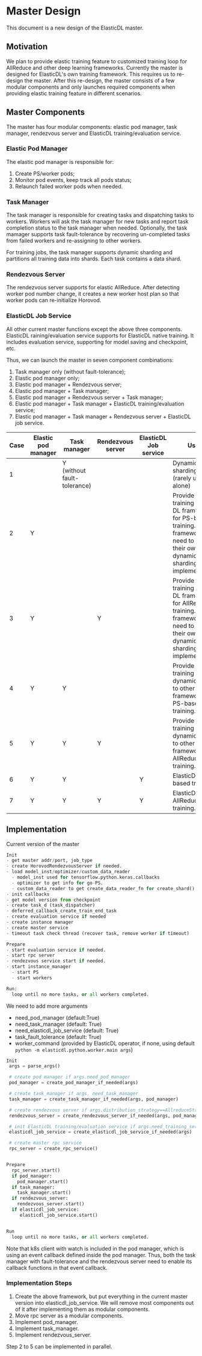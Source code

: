 # Master Design

This document is a new design of the ElasticDL master.

## Motivation

We plan to provide elastic training feature to customized training loop for
AllReduce and other deep learning frameworks. Currently the master is designed
for ElasticDL's own training framework. This requires us to re-design the
master. After this re-design, the master consists of a few modular components
and only launches required components when providing elastic training feature
in different scenarios.

## Master Components

The master has four modular components: elastic pod manager, task manager,
rendezvous server and ElasticDL training/evaluation service.

### Elastic Pod Manager

The elastic pod manager is responsible for:

1. Create PS/worker pods;
2. Monitor pod events, keep track all pods status;
3. Relaunch failed worker pods when needed.

### Task Manager

The task manager is responsible for creating tasks and dispatching tasks to
workers. Workers will ask the task manager for new tasks and report task
completion status to the task manager when needed. Optionally, the task
mamager supports task fault-tolerance by recovering un-completed tasks from
failed workers and re-assigning to other workers.

For training jobs, the task manager supports dynamic sharding and partitions
all training data into shards. Each task contains a data shard.

### Rendezvous Server

The rendezvous server supports for elastic AllReduce. After detecting worker
pod number change, it creates a new worker host plan so that worker pods can
re-initialize Horovod.

### ElasticDL Job Service

All other current master functions except the above three components. ElasticDL
 raining/evaluation service supports for ElasticDL native training. It includes
evaluation service, supporting for model saving and checkpoint, etc.

Thus, we can launch the master in seven component combinations:

1. Task manager only (without fault-tolerance);
2. Elastic pod manager only;
3. Elastic pod manager + Rendezvous server;
4. Elastic pod manager + Task manager;
5. Elastic pod manager + Rendezvous server + Task manager;
6. Elastic pod manager + Task manager + ElasticDL training/evaluation service;
7. Elastic pod manager + Task manager + Rendezvous server + ElasticDL
job service.

Case | Elastic pod manager | Task manager | Rendezvous server | ElasticDL Job service | Usage
---|---|---|---|---|---
1 | | Y (without fault-tolerance) | | | Dynamic sharding service (rarely used alone)
2 | Y | | | | Provide elastic training to other DL frameworks for PS-based training. DL frameworks need to have their own dynamic sharding implementations.
3 | Y | | Y | | Provide elastic training to other DL frameworks for AllReduce training. DL frameworks need to have their own dynamic sharding implementations.
4 | Y | Y | | | Provide elastic training and dynamic shading to other DL frameworks for PS-based training.
5 | Y | Y | Y | | Provide elastic training and dynamic shading to other DL frameworks for AllReduce training.
6 | Y | Y | | Y | ElasticDL PS-based training.
7 | Y | Y | Y | Y | ElasticDL AllReduce training.

## Implementation

Current version of the master

```python
Init
- get master addr/port, job_type
- create HorovodRendezvousServer if needed.
- load model_inst/optimizer/custom_data_reader
  - model_inst used for tensorflow.python.keras.callbacks
  - optimizer to get info for go-PS.
  - custom_data_reader to get create_data_reader_fn for create_shard()
- init callbacks
- get model version from checkpoint
- create task_d (task_dispatcher)
- deferred_callback_create_train_end_task
- create evaluation service if needed
- create instance manager
- create master service
- timeout task check thread (recover task, remove worker if timeout)

Prepare
- start evaluation service if needed.
- start rpc server
- rendezvous service start if needed.
- start instance_manager
  - start PS
  - start workers

Run:
  loop until no more tasks, or all workers completed.

```

We need to add more arguments

- need\_pod\_manager (default:True)
- need\_task\_manager (default: True)
- need\_elasticdl_job\_service (default: True)
- task\_fault\_tolerance (default: True)
- worker\_command (provided by ElasticDL operator, if none, using default
`python -m elasticdl.python.worker.main args`)

```python
Init
 args = parse_args()

 # create pod manager if args.need_pod_manager
 pod_manager = create_pod_manager_if_needed(args)

 # create task_manager if args. need_task_manager
 task_manager = create_task_manager_if_needed(args, pod_manager)

 # create rendezvous server if args.distribution_strategy==AllreduceStrategy
 rendezvous_server = create_rendezvous_server_if_needed(args, pod_manager)

 # init ElasticDL training/evaluation service if args.need_training_service
 elasticdl_job_service = create_elasticdl_job_service_if_needed(args)

 # create master rpc service
 rpc_server = create_rpc_service()


Prepare
  rpc_server.start()
  if pod_manager:
    pod_manager.start()
  if task_manager:
    task_manager.start()
  if rendezvous_server:
    rendezvous_server.start()
  if elasticdl_job_service:
     elasticdl_job_service.start()


Run
  loop until no more tasks, or all workers completed.

```

Note that k8s client with watch is included in the pod manager, which is using
an event callback defined inside the pod manager. Thus, both the task manager
with fault-tolerance and the rendezvous server need to enable its callback
functions in that event callback.

### Implementation Steps

1. Create the above framework, but put everything in the current master version
into elasticdl_job_service. We will remove most components out of it after
implementing them as modular components.
2. Move rpc server as a modular components.
3. Implement pod_manager.
4. Implement task_manager.
5. Implement rendezvous_server.

Step 2 to 5 can be implemented in parallel.
